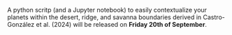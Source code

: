 A python scritp (and a Jupyter notebook) to easily contextualize your planets within the desert, ridge, and savanna boundaries derived in Castro-González et al. (2024) will be released on **Friday 20th of September**. 
